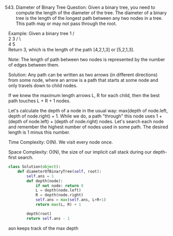 543. Diameter of Binary Tree
Question:
Given a binary tree, you need to compute the length of the diameter of the tree. The diameter of a binary tree is the length of the longest path between any two nodes in a tree. This path may or may not pass through the root.

Example:
Given a binary tree
          1
         / \
        2   3
       / \     
      4   5    
Return 3, which is the length of the path [4,2,1,3] or [5,2,1,3].

Note: The length of path between two nodes is represented by the number of edges between them.

Solution:
Any path can be written as two arrows (in different directions) from some node, where an arrow is a path that starts at some node and only travels down to child nodes.

If we knew the maximum length arrows L, R for each child, then the best path touches L + R + 1 nodes.

Let's calculate the depth of a node in the usual way: max(depth of node.left, depth of node.right) + 1.
While we do, a path "through" this node uses 1 + (depth of node.left) + (depth of node.right) nodes.
Let's search each node and remember the highest number of nodes used in some path.
The desired length is 1 minus this number.

Time Complexity: O(N). We visit every node once.

Space Complexity: O(N), the size of our implicit call stack during our depth-first search.
```python
class Solution(object):
    def diameterOfBinaryTree(self, root):
        self.ans = 1
        def depth(node):
            if not node: return 0
            L = depth(node.left)
            R = depth(node.right)
            self.ans = max(self.ans, L+R+1)
            return max(L, R) + 1

        depth(root)
        return self.ans - 1
```
asn keeps track of the max depth
